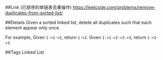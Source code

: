 ##Link (已排序的单链表去重操作)
https://leetcode.com/problems/remove-duplicates-from-sorted-list/

##Details
Given a sorted linked list, delete all duplicates such that each element appear only once.

For example,
    Given <code>1->1->2</code>, return <code>1->2</code>.
    Given <code>1->1->2->3->3</code>, return <code>1->2->3</code>.

##Tags
Linked List


